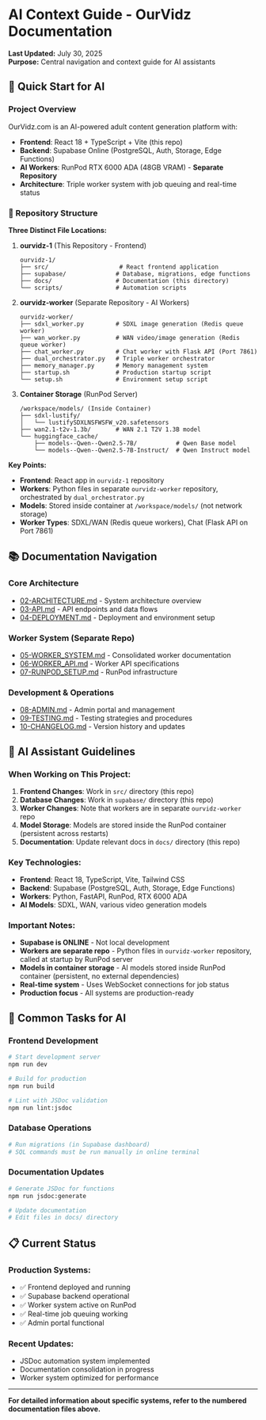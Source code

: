 # AI Context Guide - OurVidz Documentation

**Last Updated:** July 30, 2025  
**Purpose:** Central navigation and context guide for AI assistants

## 🚀 Quick Start for AI

### Project Overview
OurVidz.com is an AI-powered adult content generation platform with:
- **Frontend**: React 18 + TypeScript + Vite (this repo)
- **Backend**: Supabase Online (PostgreSQL, Auth, Storage, Edge Functions)
- **AI Workers**: RunPod RTX 6000 ADA (48GB VRAM) - **Separate Repository**
- **Architecture**: Triple worker system with job queuing and real-time status

### 🔗 Repository Structure

**Three Distinct File Locations:**

1. **ourvidz-1** (This Repository - Frontend)
   ```
   ourvidz-1/
   ├── src/                    # React frontend application
   ├── supabase/              # Database, migrations, edge functions
   ├── docs/                  # Documentation (this directory)
   └── scripts/               # Automation scripts
   ```

2. **ourvidz-worker** (Separate Repository - AI Workers)
   ```
   ourvidz-worker/
   ├── sdxl_worker.py         # SDXL image generation (Redis queue worker)
   ├── wan_worker.py          # WAN video/image generation (Redis queue worker)
   ├── chat_worker.py         # Chat worker with Flask API (Port 7861)
   ├── dual_orchestrator.py   # Triple worker orchestrator
   ├── memory_manager.py      # Memory management system
   ├── startup.sh             # Production startup script
   └── setup.sh               # Environment setup script
   ```

3. **Container Storage** (RunPod Server)
   ```
   /workspace/models/ (Inside Container)
   ├── sdxl-lustify/
   │   └── lustifySDXLNSFWSFW_v20.safetensors
   ├── wan2.1-t2v-1.3b/       # WAN 2.1 T2V 1.3B model
   └── huggingface_cache/
       ├── models--Qwen--Qwen2.5-7B/           # Qwen Base model
       └── models--Qwen--Qwen2.5-7B-Instruct/  # Qwen Instruct model
   ```

**Key Points:**
- **Frontend**: React app in `ourvidz-1` repository
- **Workers**: Python files in separate `ourvidz-worker` repository, orchestrated by `dual_orchestrator.py`
- **Models**: Stored inside container at `/workspace/models/` (not network storage)
- **Worker Types**: SDXL/WAN (Redis queue workers), Chat (Flask API on Port 7861)

## 📚 Documentation Navigation

### **Core Architecture**
- [02-ARCHITECTURE.md](./02-ARCHITECTURE.md) - System architecture overview
- [03-API.md](./03-API.md) - API endpoints and data flows
- [04-DEPLOYMENT.md](./04-DEPLOYMENT.md) - Deployment and environment setup

### **Worker System (Separate Repo)**
- [05-WORKER_SYSTEM.md](./05-WORKER_SYSTEM.md) - Consolidated worker documentation
- [06-WORKER_API.md](./06-WORKER_API.md) - Worker API specifications
- [07-RUNPOD_SETUP.md](./07-RUNPOD_SETUP.md) - RunPod infrastructure

### **Development & Operations**
- [08-ADMIN.md](./08-ADMIN.md) - Admin portal and management
- [09-TESTING.md](./09-TESTING.md) - Testing strategies and procedures
- [10-CHANGELOG.md](./10-CHANGELOG.md) - Version history and updates

## 🤖 AI Assistant Guidelines

### **When Working on This Project:**
1. **Frontend Changes**: Work in `src/` directory (this repo)
2. **Database Changes**: Work in `supabase/` directory (this repo)
3. **Worker Changes**: Note that workers are in separate `ourvidz-worker` repo
4. **Model Storage**: Models are stored inside the RunPod container (persistent across restarts)
5. **Documentation**: Update relevant docs in `docs/` directory (this repo)

### **Key Technologies:**
- **Frontend**: React 18, TypeScript, Vite, Tailwind CSS
- **Backend**: Supabase (PostgreSQL, Auth, Storage, Edge Functions)
- **Workers**: Python, FastAPI, RunPod, RTX 6000 ADA
- **AI Models**: SDXL, WAN, various video generation models

### **Important Notes:**
- **Supabase is ONLINE** - Not local development
- **Workers are separate repo** - Python files in `ourvidz-worker` repository, called at startup by RunPod server
- **Models in container storage** - AI models stored inside RunPod container (persistent, no external dependencies)
- **Real-time system** - Uses WebSocket connections for job status
- **Production focus** - All systems are production-ready

## 🔧 Common Tasks for AI

### **Frontend Development**
```bash
# Start development server
npm run dev

# Build for production
npm run build

# Lint with JSDoc validation
npm run lint:jsdoc
```

### **Database Operations**
```bash
# Run migrations (in Supabase dashboard)
# SQL commands must be run manually in online terminal
```

### **Documentation Updates**
```bash
# Generate JSDoc for functions
npm run jsdoc:generate

# Update documentation
# Edit files in docs/ directory
```

## 📋 Current Status

### **Production Systems:**
- ✅ Frontend deployed and running
- ✅ Supabase backend operational
- ✅ Worker system active on RunPod
- ✅ Real-time job queuing working
- ✅ Admin portal functional

### **Recent Updates:**
- JSDoc automation system implemented
- Documentation consolidation in progress
- Worker system optimized for performance

---

**For detailed information about specific systems, refer to the numbered documentation files above.** 